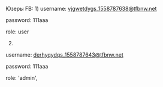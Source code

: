 Юзеры FB:
1)
username: vjgwetdygs_1558787638@tfbnw.net

password: 111aaa

role: user
  


2)
username: derhyqydqs_1558787643@tfbnw.net

password: 111aaa

role: 'admin',